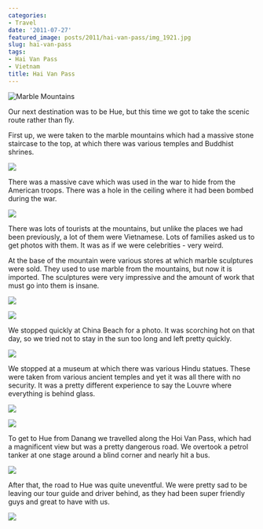 ```yaml
---
categories:
- Travel
date: '2011-07-27'
featured_image: posts/2011/hai-van-pass/img_1921.jpg
slug: hai-van-pass
tags:
- Hai Van Pass
- Vietnam
title: Hai Van Pass
---
```


![Marble Mountains](img_1921.jpg)

Our next destination was to be Hue, but this time we got to take the scenic route rather than fly.

First up, we were taken to the marble mountains which had a massive stone staircase to the top, at which there was various temples and Buddhist shrines.

![](IMG_1934.jpg)

There was a massive cave which was used in the war to hide from the American troops. There was a hole in the ceiling where it had been bombed during the war.

![](IMG_1959.jpg)

There was lots of tourists at the mountains, but unlike the places we had been previously, a lot of them were Vietnamese. Lots of families asked us to get photos with them. It was as if we were celebrities - very weird.

At the base of the mountain were various stores at which marble sculptures were sold. They used to use marble from the mountains, but now it is imported. The sculptures were very impressive and the amount of work that must go into them is insane.

![](P1080028.jpg)

![](P1080032.jpg)

We stopped quickly at China Beach for a photo. It was scorching hot on that day, so we tried not to stay in the sun too long and left pretty quickly.

![](IMG_1988.jpg)

We stopped at a museum at which there was various Hindu statues. These were taken from various ancient temples and yet it was all there with no security. It was a pretty different experience to say the Louvre where everything is behind glass.

![](IMG_1998.jpg)

![](IMG_2006.jpg)

To get to Hue from Danang we travelled along the Hoi Van Pass, which had a magnificent view but was a pretty dangerous road. We overtook a petrol tanker at one stage around a blind corner and nearly hit a bus.

![](IMG_2027.jpg)

After that, the road to Hue was quite uneventful. We were pretty sad to be leaving our tour guide and driver behind, as they had been super friendly guys and great to have with us.

![](P1080059.jpg)